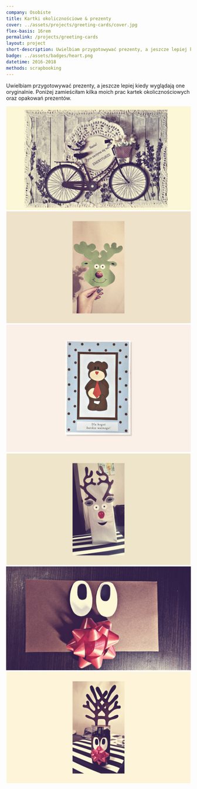```yaml
---
company: Osobiste
title: Kartki okolicznościowe & prezenty
cover: ../assets/projects/greeting-cards/cover.jpg
flex-basis: 16rem
permalink: /projects/greeting-cards
layout: project
short-description: Uwielbiam przygotowywać prezenty, a jeszcze lepiej kiedy wyglądają one oryginalnie
badge: ../assets/badges/heart.png
datetime: 2016-2018
methods: scrapbooking
---
```


<!-- <p><i>„Wartość ma nie tylko sam podarunek, ale też sposób, w&nbsp;jaki zostanie ofiarowany.”</i> ~Hans Christian Andersen</p> -->

Uwielbiam przygotowywać prezenty, a&nbsp;jeszcze lepiej kiedy wyglądają one oryginalnie. Poniżej zamieściłam kilka moich prac kartek okolicznościowych oraz opakowań prezentów.

<div class="project-image">
	<img src="../assets/projects/greeting-cards/1.jpg" />
</div>
<div class="project-image">
	<img src="../assets/projects/greeting-cards/2.jpg" />
</div>
<div class="project-image">
	<img src="../assets/projects/greeting-cards/3.jpg" />
</div>
<div class="project-image">
	<img src="../assets/projects/greeting-cards/4.jpg" />
</div>
<div class="project-image">
	<img src="../assets/projects/greeting-cards/5.jpg" />
</div>
<div class="project-image">
	<img src="../assets/projects/greeting-cards/6.jpg" />
</div>
